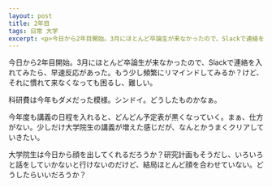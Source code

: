 ```yaml
---
layout: post
title: 2年目
tags: 日常 大学
excerpt: <p>今日から2年目開始。3月にほとんど卒論生が来なかったので、Slackで連絡を入れてみたら、早速反応があった。</p>
---
```


今日から2年目開始。3月にほとんど卒論生が来なかったので、Slackで連絡を入れてみたら、早速反応があった。もう少し頻繁にリマインドしてみるか？けど、それに慣れて来なくなっても困るし、難しい。

科研費は今年もダメだった模様。シンドイ。どうしたものかなぁ。

今年度も講義の日程を入れると、どんどん予定表が黒くなっていく。まぁ、仕方がない。少しだけ大学院生の講義が増えた感じだが、なんとかうまくクリアしていきたい。

大学院生は今日から顔を出してくれるだろうか？研究計画もそうだし、いろいろと話をしていかないと行けないのだけど、結局ほとんど顔を合わせていない。どうしたらいいだろうか？
